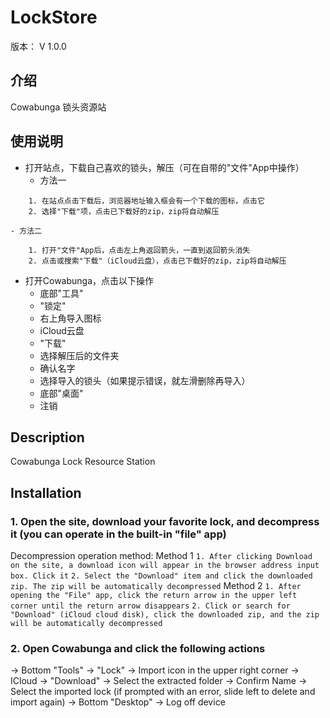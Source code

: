 # **LockStore**
版本： V 1.0.0

## 介绍
Cowabunga 锁头资源站

## 使用说明
- 打开站点，下载自己喜欢的锁头，解压（可在自带的"文件"App中操作）
    - 方法一
```
    1. 在站点点击下载后，浏览器地址输入框会有一个下载的图标，点击它
    2. 选择"下载"项，点击已下载好的zip，zip将自动解压
```
    - 方法二
```
    1. 打开"文件"App后，点击左上角返回箭头，一直到返回箭头消失
    2. 点击或搜索"下载"（iCloud云盘），点击已下载好的zip，zip将自动解压
```

- 打开Cowabunga，点击以下操作
    - 底部"工具"
    - "锁定"
    - 右上角导入图标
    - iCloud云盘
    - "下载" 
    - 选择解压后的文件夹 
    - 确认名字
    - 选择导入的锁头（如果提示错误，就左滑删除再导入）
    - 底部"桌面" 
    - 注销

## Description
Cowabunga Lock Resource Station

## Installation

### 1. Open the site, download your favorite lock, and decompress it (you can operate in the built-in "file" app)
Decompression operation method:
Method 1
``1. After clicking Download on the site, a download icon will appear in the browser address input box. Click it``
``2. Select the "Download" item and click the downloaded zip. The zip will be automatically decompressed``
Method 2
``1. After opening the "File" app, click the return arrow in the upper left corner until the return arrow disappears``
``2. Click or search for "Download" (iCloud cloud disk), click the downloaded zip, and the zip will be automatically decompressed``

### 2. Open Cowabunga and click the following actions
→ Bottom "Tools"
→ "Lock" 
→ Import icon in the upper right corner
→ ICloud
→ "Download" 
→ Select the extracted folder
→ Confirm Name
→ Select the imported lock (if prompted with an error, slide left to delete and import again)
→ Bottom "Desktop"
→ Log off device